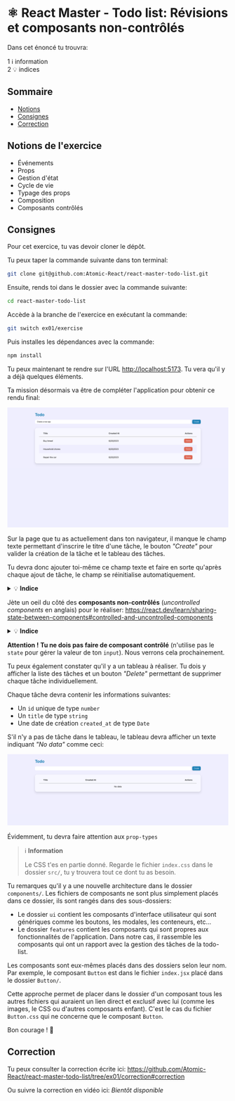 # ⚛️ React Master - Todo list: Révisions et composants non-contrôlés

Dans cet énoncé tu trouvra:

1 ℹ️ information<br>
2 💡 indices

## Sommaire

<!-- no toc -->
* [Notions](#notions-de-lexercice)
* [Consignes](#consignes)
* [Correction](#correction)

## Notions de l'exercice

* Événements
* Props
* Gestion d'état
* Cycle de vie
* Typage des props
* Composition
* Composants contrôlés

## Consignes

Pour cet exercice, tu vas devoir cloner le dépôt.

Tu peux taper la commande suivante dans ton terminal:

```bash
git clone git@github.com:Atomic-React/react-master-todo-list.git
```

Ensuite, rends toi dans le dossier avec la commande suivante:

```bash
cd react-master-todo-list
```

Accède à la branche de l'exercice en exécutant la commande:

```bash
git switch ex01/exercise
```

Puis installes les dépendances avec la commande:

```bash
npm install
```

Tu peux maintenant te rendre sur l'URL <http://localhost:5173>. Tu vera qu'il y a déjà quelques éléments.

Ta mission désormais va être de compléter l'application pour obtenir ce rendu final:

![Todo list](docs/todo-list.png)

Sur la page que tu as actuellement dans ton navigateur, il manque le champ texte permettant d'inscrire le titre d'une tâche, le bouton _"Create"_ pour valider la création de la tâche et le tableau des tâches.

Tu devra donc ajouter toi-même ce champ texte et faire en sorte qu'après chaque ajout de tâche, le champ se réinitialise automatiquement.

<details>
 <summary>💡 <b>Indice</b></summary>

 > Pour réinitialiser le champ, il se peut que tu éprouves de la difficulté à le faire sans que cela n'occasionne un bug lors de l'ajout d'une tâche au tableau.
 >
 > Si tu réinitialises le champ dans la fonction d'ajout d'une tâche, même après l'exécution de la mise à jour du `state`, il se peut que la tâche que tu viens d'ajouter se voit perdre son `title`.
 >
 > C'est dû au fait que le _setter_ du `state` est asynchrone.
 >
 > Tu peux contourner le problème en utilisant le cycle de vie avec `useEffect` en le mettant en écoute sur les mises à jour apportées au tableau des tâches dans le `state`

</details>

Jète un oeil du côté des **composants non-contrôlés** (_uncontrolled components_ en anglais) pour le réaliser: <https://react.dev/learn/sharing-state-between-components#controlled-and-uncontrolled-components>

<details>
 <summary>💡 <b>Indice</b></summary>

 > Le hook `useRef` permet d'interagir avec des éléments HTML. Il est utilisé pour interagir avec les `input` et faire ce que l'on appelle des "champs non-controllés"
 >
 > Voici le lien vers la documentation de **React** qui parle de `useRef`: <https://react.dev/reference/react/useRef>

</details>

**Attention !** **Tu ne dois pas faire de composant contrôlé** (n'utilise pas le `state` pour gérer la valeur de ton `input`). Nous verrons cela prochainement.

Tu peux également constater qu'il y a un tableau à réaliser. Tu dois y afficher la liste des tâches et un bouton _"Delete"_ permettant de supprimer chaque tâche individuellement.

Chaque tâche devra contenir les informations suivantes:

* Un `id` unique de type `number`
* Un `title` de type `string`
* Une date de création `created_at` de type `Date`

S'il n'y a pas de tâche dans le tableau, le tableau devra afficher un texte indiquant _"No data"_ comme ceci:

![Todo list no data](docs/todo-list-no-data.png)

Évidemment, tu devra faire attention aux `prop-types`

> ℹ️ **Information**
>
> Le CSS t'es en partie donné. Regarde le fichier `index.css` dans le dossier `src/`, tu y trouvera tout ce dont tu as besoin.

Tu remarques qu'il y a une nouvelle architecture dans le dossier `components/`. Les fichiers de composants ne sont plus simplement placés dans ce dossier, ils sont rangés dans des sous-dossiers:

* Le dossier `ui` contient les composants d'interface utilisateur qui sont génériques comme les boutons, les modales, les conteneurs, etc...
* Le dossier `features` contient les composants qui sont propres aux fonctionnalités de l'application. Dans notre cas, il rassemble les composants qui ont un rapport avec la gestion des tâches de la todo-list.

Les composants sont eux-mêmes placés dans des dossiers selon leur nom. Par exemple, le composant `Button` est dans le fichier `index.jsx` placé dans le dossier `Button/`.

Cette approche permet de placer dans le dossier d'un composant tous les autres fichiers qui auraient un lien direct et exclusif avec lui (comme les images, le CSS ou d'autres composants enfant). C'est le cas du fichier `Button.css` qui ne concerne que le composant `Button`.

Bon courage ! 💪

## Correction

Tu peux consulter la correction écrite ici: <https://github.com/Atomic-React/react-master-todo-list/tree/ex01/correction#correction>

Ou suivre la correction en vidéo ici: _Bientôt disponible_

